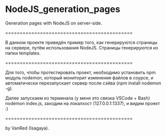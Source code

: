 # NodeJS_generation_pages
Generation pages with NodeJS on server-side.

============================================

В данном проекте приведён пример того, как генерируются страницы на сервере,
путём использования NodeJS. Страницы генерируются из папки templates.

============================================

Для того, чтобы протестировать проект, необходимо установить npm модуль 
nodemon, который мониторит изменения файлов в соурсе, и автоматически
перезапускает сервер после сэйва (npm install nodemon -g).

Далее запускаем из терминала (у меня это связка VSCode + Bash) nodemon index.js,
заходим на локалхост (127.0.0.1:1337), и видим проект :)

============================================

by VanRed (Isagaya).
